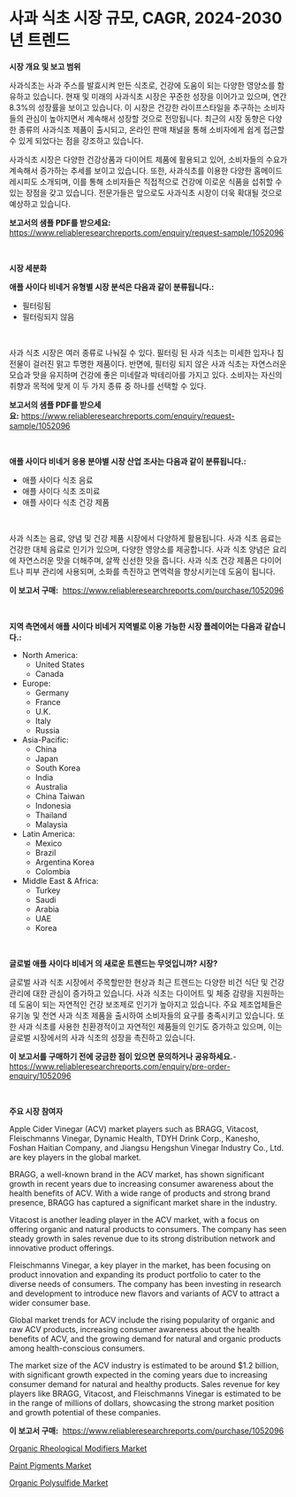 <p><h1>사과 식초 시장 규모, CAGR, 2024-2030년 트렌드</h1></p><p><strong>시장 개요 및 보고 범위</strong></p>
<p><p>사과식초는 사과 주스를 발효시켜 만든 식초로, 건강에 도움이 되는 다양한 영양소를 함유하고 있습니다. 현재 및 미래의 사과식초 시장은 꾸준한 성장을 이어가고 있으며, 연간 8.3%의 성장률을 보이고 있습니다. 이 시장은 건강한 라이프스타일을 추구하는 소비자들의 관심이 높아지면서 계속해서 성장할 것으로 전망됩니다. 최근의 시장 동향은 다양한 종류의 사과식초 제품이 출시되고, 온라인 판매 채널을 통해 소비자에게 쉽게 접근할 수 있게 되었다는 점을 강조하고 있습니다.</p><p>사과식초 시장은 다양한 건강상품과 다이어트 제품에 활용되고 있어, 소비자들의 수요가 계속해서 증가하는 추세를 보이고 있습니다. 또한, 사과식초를 이용한 다양한 홈메이드 레시피도 소개되며, 이를 통해 소비자들은 직접적으로 건강에 이로운 식품을 섭취할 수 있는 장점을 갖고 있습니다. 전문가들은 앞으로도 사과식초 시장이 더욱 확대될 것으로 예상하고 있습니다.</p></p>
<p><strong>보고서의 샘플 PDF를 받으세요:</strong> <a href="https://www.reliableresearchreports.com/enquiry/request-sample/1052096">https://www.reliableresearchreports.com/enquiry/request-sample/1052096</a></p>
<p>&nbsp;</p>
<p><strong>시장 세분화</strong></p>
<p><strong>애플 사이다 비네거 유형별 시장 분석은 다음과 같이 분류됩니다.:</strong></p>
<p><ul><li>필터링됨</li><li>필터링되지 않음</li></ul></p>
<p>&nbsp;</p>
<p><p>사과 식초 시장은 여러 종류로 나눠질 수 있다. 필터링 된 사과 식초는 미세한 입자나 침전물이 걸러진 맑고 투명한 제품이다. 반면에, 필터링 되지 않은 사과 식초는 자연스러운 모습과 맛을 유지하며 건강에 좋은 미네랄과 박테리아를 가지고 있다. 소비자는 자신의 취향과 목적에 맞게 이 두 가지 종류 중 하나를 선택할 수 있다.</p></p>
<p><strong>보고서의 샘플 PDF를 받으세요:</strong>&nbsp;<a href="https://www.reliableresearchreports.com/enquiry/request-sample/1052096">https://www.reliableresearchreports.com/enquiry/request-sample/1052096</a></p>
<p>&nbsp;</p>
<p><strong> 애플 사이다 비네거 응용 분야별 시장 산업 조사는 다음과 같이 분류됩니다.:</strong></p>
<p><ul><li>애플 사이다 식초 음료</li><li>애플 사이다 식초 조미료</li><li>애플 사이다 식초 건강 제품</li></ul></p>
<p>&nbsp;</p>
<p><p>사과 식초는 음료, 양념 및 건강 제품 시장에서 다양하게 활용됩니다. 사과 식초 음료는 건강한 대체 음료로 인기가 있으며, 다양한 영양소를 제공합니다. 사과 식초 양념은 요리에 자연스러운 맛을 더해주며, 살짝 신선한 맛을 줍니다. 사과 식초 건강 제품은 다이어트나 피부 관리에 사용되며, 소화를 촉진하고 면역력을 향상시키는데 도움이 됩니다.</p></p>
<p><strong>이 보고서 구매:</strong>&nbsp; <a href="https://www.reliableresearchreports.com/purchase/1052096">https://www.reliableresearchreports.com/purchase/1052096</a></p>
<p>&nbsp;</p>
<p><strong>지역 측면에서 애플 사이다 비네거 지역별로 이용 가능한 시장 플레이어는 다음과 같습니다.:</strong></p>
<p><ul>
    <li>
        North America:
        <ul>
            <li>United States</li>
            <li>Canada</li>
        </ul>
    </li>
    <li>
        Europe:
        <ul>
            <li>Germany</li>
            <li>France</li>
            <li>U.K.</li>
            <li>Italy</li>
            <li>Russia</li>
        </ul>
    </li>
    <li>
        Asia-Pacific:
        <ul>
            <li>China</li>
            <li>Japan</li>
            <li>South Korea</li>
            <li>India</li>
            <li>Australia</li>
            <li>China Taiwan</li>
            <li>Indonesia</li>
            <li>Thailand</li>
            <li>Malaysia</li>
        </ul>
    </li>
    <li>
        Latin America:
        <ul>
            <li>Mexico</li>
            <li>Brazil</li>
            <li>Argentina Korea</li>
            <li>Colombia</li>
        </ul>
    </li>
    <li>
        Middle East & Africa:
        <ul>
            <li>Turkey</li>
            <li>Saudi</li>
            <li>Arabia</li>
            <li>UAE</li>
            <li>Korea</li>
        </ul>
    </li>
    </ul></p>
<p>&nbsp;</p>
<p><strong>글로벌 애플 사이다 비네거 의 새로운 트렌드는 무엇입니까? 시장?</strong></p>
<p><p>글로벌 사과 식초 시장에서 주목할만한 현상과 최근 트렌드는 다양한 비건 식단 및 건강 관리에 대한 관심이 증가하고 있습니다. 사과 식초는 다이어트 및 체중 감량을 지원하는 데 도움이 되는 자연적인 건강 보조제로 인기가 높아지고 있습니다. 주요 제조업체들은 유기농 및 천연 사과 식초 제품을 출시하여 소비자들의 요구를 충족시키고 있습니다. 또한 사과 식초를 사용한 친환경적이고 자연적인 제품들의 인기도 증가하고 있으며, 이는 글로벌 시장에서의 사과 식초의 성장을 촉진하고 있습니다.</p></p>
<p><strong>이 보고서를 구매하기 전에 궁금한 점이 있으면 문의하거나 공유하세요.</strong>- <a href="https://www.reliableresearchreports.com/enquiry/pre-order-enquiry/1052096">https://www.reliableresearchreports.com/enquiry/pre-order-enquiry/1052096</a></p>
<p>&nbsp;</p>
<p><strong>주요 시장 참여자</strong></p>
<p><p>Apple Cider Vinegar (ACV) market players such as BRAGG, Vitacost, Fleischmanns Vinegar, Dynamic Health, TDYH Drink Corp., Kanesho, Foshan Haitian Company, and Jiangsu Hengshun Vinegar Industry Co., Ltd. are key players in the global market. </p><p>BRAGG, a well-known brand in the ACV market, has shown significant growth in recent years due to increasing consumer awareness about the health benefits of ACV. With a wide range of products and strong brand presence, BRAGG has captured a significant market share in the industry.</p><p>Vitacost is another leading player in the ACV market, with a focus on offering organic and natural products to consumers. The company has seen steady growth in sales revenue due to its strong distribution network and innovative product offerings.</p><p>Fleischmanns Vinegar, a key player in the market, has been focusing on product innovation and expanding its product portfolio to cater to the diverse needs of consumers. The company has been investing in research and development to introduce new flavors and variants of ACV to attract a wider consumer base.</p><p>Global market trends for ACV include the rising popularity of organic and raw ACV products, increasing consumer awareness about the health benefits of ACV, and the growing demand for natural and organic products among health-conscious consumers.</p><p>The market size of the ACV industry is estimated to be around $1.2 billion, with significant growth expected in the coming years due to increasing consumer demand for natural and healthy products. Sales revenue for key players like BRAGG, Vitacost, and Fleischmanns Vinegar is estimated to be in the range of millions of dollars, showcasing the strong market position and growth potential of these companies.</p></p>
<p><strong>이 보고서 구매:</strong>&nbsp;&nbsp;<a href="https://www.reliableresearchreports.com/purchase/1052096">https://www.reliableresearchreports.com/purchase/1052096</a></p>
<p><p><a href="https://github.com/nicoletavirag/Market-Research-Report-List-2/blob/main/organic-rheological-modifiers-market.md">Organic Rheological Modifiers Market</a></p><p><a href="https://github.com/redneck06/Market-Research-Report-List-2/blob/main/paint-pigments-market.md">Paint Pigments Market</a></p><p><a href="https://github.com/mauripalmi/Market-Research-Report-List-2/blob/main/organic-polysulfide-market.md">Organic Polysulfide Market</a></p></p>

